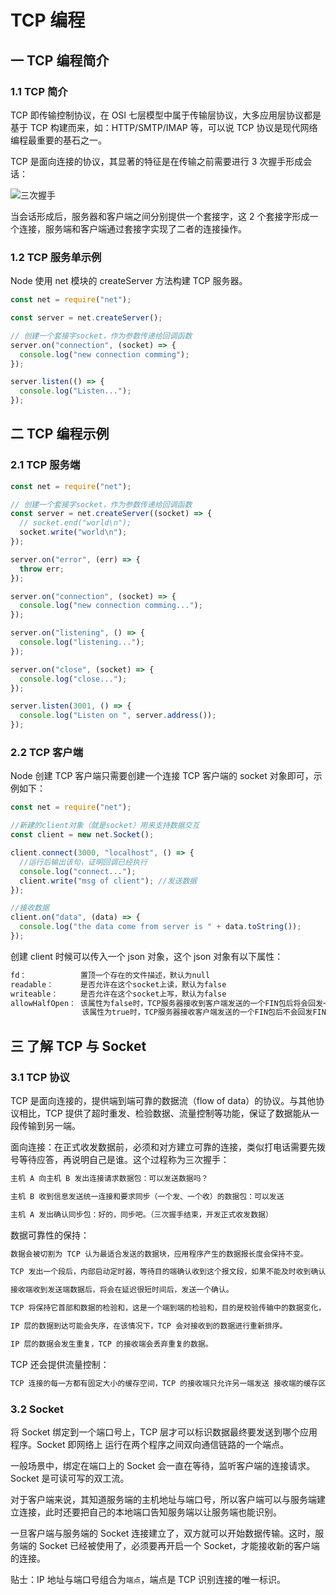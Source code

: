 # TCP 编程

## 一 TCP 编程简介

### 1.1 TCP 简介

TCP 即传输控制协议，在 OSI 七层模型中属于传输层协议，大多应用层协议都是基于 TCP 构建而来，如：HTTP/SMTP/IMAP 等，可以说 TCP 协议是现代网络编程最重要的基石之一。

TCP 是面向连接的协议，其显著的特征是在传输之前需要进行 3 次握手形成会话：

![三次握手](../../../images/node/tcp-01.svg)

当会话形成后，服务器和客户端之间分别提供一个套接字，这 2 个套接字形成一个连接，服务端和客户端通过套接字实现了二者的连接操作。

### 1.2 TCP 服务单示例

Node 使用 net 模块的 createServer 方法构建 TCP 服务器。

```js
const net = require("net");

const server = net.createServer();

// 创建一个套接字socket，作为参数传递给回调函数
server.on("connection", (socket) => {
  console.log("new connection comming");
});

server.listen(() => {
  console.log("Listen...");
});
```

## 二 TCP 编程示例

### 2.1 TCP 服务端

```js
const net = require("net");

// 创建一个套接字socket，作为参数传递给回调函数
const server = net.createServer((socket) => {
  // socket.end("world\n");
  socket.write("world\n");
});

server.on("error", (err) => {
  throw err;
});

server.on("connection", (socket) => {
  console.log("new connection comming...");
});

server.on("listening", () => {
  console.log("listening...");
});

server.on("close", (socket) => {
  console.log("close...");
});

server.listen(3001, () => {
  console.log("Listen on ", server.address());
});
```

### 2.2 TCP 客户端

Node 创建 TCP 客户端只需要创建一个连接 TCP 客户端的 socket 对象即可，示例如下：

```js
const net = require("net");

//新建的client对象（就是socket）用来支持数据交互
const client = new net.Socket();

client.connect(3000, "localhost", () => {
  //运行后输出该句，证明回调已经执行
  console.log("connect...");
  client.write("msg of client"); //发送数据
});

//接收数据
client.on("data", (data) => {
  console.log("the data come from server is " + data.toString());
});
```

创建 client 时候可以传入一个 json 对象，这个 json 对象有以下属性：

```txt
fd：            置顶一个存在的文件描述，默认为null
readable：      是否允许在这个socket上读，默认为false
writeable：     是否允许在这个socket上写，默认为false
allowHalfOpen： 该属性为false时，TCP服务器接收到客户端发送的一个FIN包后将会回发一个FIN包，
                该属性为true时，TCP服务器接收客户端发送的一个FIN包后不会回发FIN包。
```

## 三 了解 TCP 与 Socket

### 3.1 TCP 协议

TCP 是面向连接的，提供端到端可靠的数据流（flow of data）的协议。与其他协议相比，TCP 提供了超时重发、检验数据、流量控制等功能，保证了数据能从一段传输到另一端。

面向连接：在正式收发数据前，必须和对方建立可靠的连接，类似打电话需要先拨号等待应答，再说明自己是谁。这个过程称为三次握手：

```txt
主机 A 向主机 B 发出连接请求数据包：可以发送数据吗？

主机 B 收到信息发送统一连接和要求同步（一个发、一个收）的数据包：可以发送

主机 A 发出确认同步包：好的，同步吧。（三次握手结束，开发正式收发数据）
```

数据可靠性的保持：

```txt
数据会被切割为 TCP 认为最适合发送的数据块，应用程序产生的数据报长度会保持不变。

TCP 发出一个段后，内部启动定时器，等待目的端确认收到这个报文段，如果不能及时收到确认，将重发该报文段（自适应超时、重传策略）。

接收端收到发送端数据后，将会在延迟很短时间后，发送一个确认。

TCP 将保持它首部和数据的检验和，这是一个端到端的检验和，目的是校验传输中的数据变化，如果出现差错，TCP 会丢弃该报文段，并不确认收到该报文段。

IP 层的数据到达可能会失序，在该情况下，TCP 会对接收到的数据进行重新排序。

IP 层的数据会发生重复，TCP 的接收端会丢弃重复的数据。
```

TCP 还会提供流量控制：

```txt
TCP 连接的每一方都有固定大小的缓存空间，TCP 的接收端只允许另一端发送 接收端的缓存区能接纳的数据。这可以防止较快的主机让较慢的主机缓存区溢出。
```

### 3.2 Socket

将 Socket 绑定到一个端口号上，TCP 层才可以标识数据最终要发送到哪个应用程序。Socket 即网络上 运行在两个程序之间双向通信链路的一个端点。

一般场景中，绑定在端口上的 Socket 会一直在等待，监听客户端的连接请求。Socket 是可读可写的双工流。

对于客户端来说，其知道服务端的主机地址与端口号，所以客户端可以与服务端建立连接，此时还要把自己的本地端口告知服务端以让服务端也能识别。

一旦客户端与服务端的 Socket 连接建立了，双方就可以开始数据传输。这时，服务端的 Socket 已经被使用了，必须要再开启一个 Socket，才能接收新的客户端的连接。

贴士：IP 地址与端口号组合为`端点`，端点是 TCP 识别连接的唯一标识。
